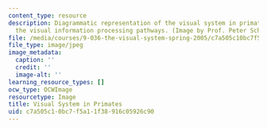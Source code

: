 ```yaml
---
content_type: resource
description: Diagrammatic representation of the visual system in primates, showing
  the visual information processing pathways. (Image by Prof. Peter Schiller.)
file: /media/courses/9-036-the-visual-system-spring-2005/c7a505c10bc7f5a11f38916c05926c90_chp_9_036_visual2.jpg
file_type: image/jpeg
image_metadata:
  caption: ''
  credit: ''
  image-alt: ''
learning_resource_types: []
ocw_type: OCWImage
resourcetype: Image
title: Visual System in Primates
uid: c7a505c1-0bc7-f5a1-1f38-916c05926c90
---
```


